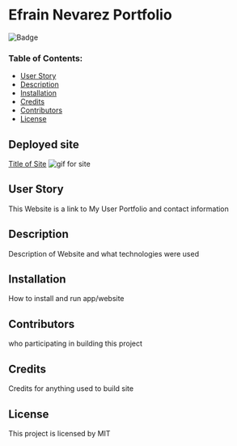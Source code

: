 # Efrain Nevarez Portfolio
 
![Badge](https://img.shields.io/static/v1?label=License&message=MIT&color=9cf)
 
### Table of Contents:
* [User Story](##-User-Story)
* [Description](##-Description)
* [Installation](##-Installation)
* [Credits](##-Credits)
* [Contributors](##-Contributors)
* [License](##-License)
 
## Deployed site
[Title of Site](Site-Link)
![gif for site](gif-link)
 
## User Story
This Website is a link to My User Portfolio and contact information
 
## Description
Description of Website and what technologies were used
 
## Installation
How to install and run app/website
 
## Contributors
who participating in building this project
 
## Credits
Credits for anything used to build site
 
## License
This project is licensed by MIT